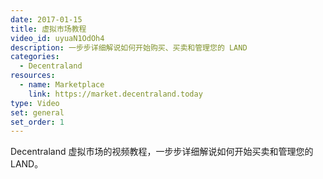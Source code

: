 ```yaml
---
date: 2017-01-15
title: 虚拟市场教程
video_id: uyuaN1OdOh4
description: 一步步详细解说如何开始购买、买卖和管理您的 LAND
categories:
  - Decentraland
resources:
  - name: Marketplace
    link: https://market.decentraland.today
type: Video
set: general
set_order: 1
---
```


Decentraland 虚拟市场的视频教程，一步步详细解说如何开始买卖和管理您的 LAND。

